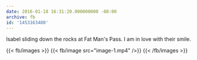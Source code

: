 ```yaml
---
date: 2016-01-18 16:31:20.000000000 -08:00
archive: fb
id: '1453163480'
---
```


Isabel sliding down the rocks at Fat Man's Pass. I am in love with their smile.

{{< fb/images >}}
{{< fb/image src="image-1.mp4" />}}
{{< /fb/images >}}
